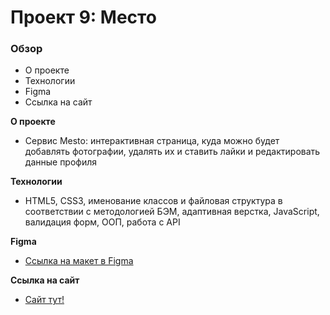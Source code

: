 # Проект 9: Место

### Обзор

* О проекте
* Технологии
* Figma
* Ссылка на сайт

**О проекте**
* Cервис Mesto: интерактивная страница, куда можно будет добавлять фотографии, удалять их и ставить лайки и редактировать данные профиля

**Технологии**
* HTML5, CSS3, именование классов и файловая структура в соответствии с методологией БЭМ, адаптивная верстка, JavaScript, валидация форм, ООП, работа с API

**Figma**

* [Ссылка на макет в Figma](https://www.figma.com/file/StZjf8HnoeLdiXS7dYrLAh/JavaScript.-Sprint-4)

**Ссылка на сайт**
* [Сайт тут!](https://lizavasina.github.io/mesto/)
